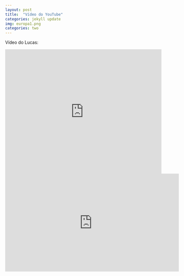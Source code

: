 ```yaml
---
layout: post
title:  "Vídeo do YouTube"
categories: jekyll update
img: europa1.png
categories: two
---
```


Vídeo do Lucas:
<div class='embed-container'><iframe style="width: 100% !important; height: 400px" src='https://www.youtube.com/embed/6pCdn4i0uBg"' frameborder='0' allowfullscreen></iframe></div>

<iframe width="560" height="315" src="https://www.youtube.com/embed/6pCdn4i0uBg" frameborder="0" allowfullscreen></iframe>




